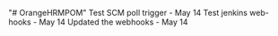 "# OrangeHRMPOM" 
Test SCM poll trigger - May 14
Test jenkins web-hooks - May 14
Updated the webhooks - May 14
